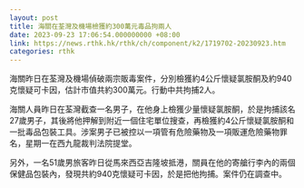 ```yaml
---
layout: post
title: 海關在荃灣及機場檢獲約300萬元毒品拘兩人
date: 2023-09-23 17:06:54.000000000 +08:00
link: https://news.rthk.hk/rthk/ch/component/k2/1719702-20230923.htm
categories: rthk
---
```


海關昨日在荃灣及機場偵破兩宗販毒案件，分別檢獲約4公斤懷疑氯胺酮及約940克懷疑可卡因，估計市值共約300萬元。行動中共拘捕2人。

海關人員昨日在荃灣截查一名男子，在他身上檢獲少量懷疑氯胺酮，於是拘捕該名27歲男子，其後將他押解到附近一個住宅單位搜查，再檢獲約4公斤懷疑氯胺酮和一批毒品包裝工具。涉案男子已被控以一項管有危險藥物及一項販運危險藥物罪名，星期一在西九龍裁判法院提堂。

另外，一名51歲男旅客昨日從馬來西亞吉隆坡抵港，關員在他的寄艙行李內的兩個保健品包裝內，發現共約940克懷疑可卡因，於是把他拘捕。案件仍在調查中。
